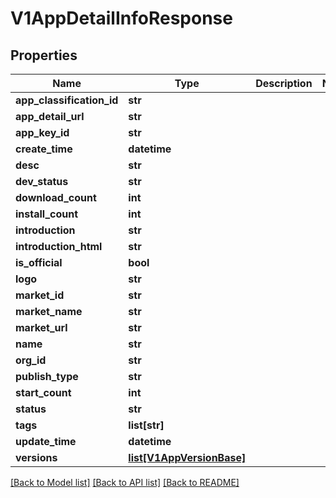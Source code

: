 # V1AppDetailInfoResponse

## Properties
Name | Type | Description | Notes
------------ | ------------- | ------------- | -------------
**app_classification_id** | **str** |  | 
**app_detail_url** | **str** |  | 
**app_key_id** | **str** |  | 
**create_time** | **datetime** |  | 
**desc** | **str** |  | 
**dev_status** | **str** |  | 
**download_count** | **int** |  | 
**install_count** | **int** |  | 
**introduction** | **str** |  | 
**introduction_html** | **str** |  | 
**is_official** | **bool** |  | 
**logo** | **str** |  | 
**market_id** | **str** |  | 
**market_name** | **str** |  | 
**market_url** | **str** |  | 
**name** | **str** |  | 
**org_id** | **str** |  | 
**publish_type** | **str** |  | 
**start_count** | **int** |  | 
**status** | **str** |  | 
**tags** | **list[str]** |  | 
**update_time** | **datetime** |  | 
**versions** | [**list[V1AppVersionBase]**](V1AppVersionBase.md) |  | 

[[Back to Model list]](../README.md#documentation-for-models) [[Back to API list]](../README.md#documentation-for-api-endpoints) [[Back to README]](../README.md)


